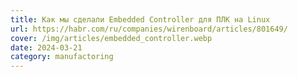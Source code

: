 ```yaml
---
title: Как мы сделали Embedded Controller для ПЛК на Linux
url: https://habr.com/ru/companies/wirenboard/articles/801649/
cover: /img/articles/embedded_controller.webp
date: 2024-03-21
category: manufactoring
---
```

